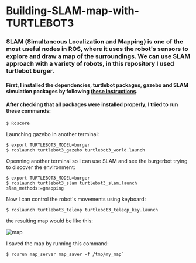 # Building-SLAM-map-with-TURTLEBOT3
### SLAM (Simultaneous Localization and Mapping) is one of the most useful nodes in ROS, where it uses the robot's sensors to explore and draw a map of the surroundings. We can use SLAM approach with a variety of robots, in this repository I used turtlebot burger.
#### First, I installed the dependencies, turtlebot packages, gazebo and SLAM simulation packages by following [these instructions](https://emanual.robotis.com/docs/en/platform/turtlebot3/overview/#overview).


#### After checking that all packages were installed properly, I tried to run these commands:

```
$ Roscore
```

Launching gazebo In another terminal:
```
$ export TURTLEBOT3_MODEL=burger
$ roslaunch turtlebot3_gazebo turtlebot3_world.launch
```


Openning another terminal so I can use SLAM and see the burgerbot trying to discover the environment:
```
$ export TURTLEBOT3_MODEL=burger
$ roslaunch turtlebot3_slam turtlebot3_slam.launch slam_methods:=gmapping
```


Now I can control the robot's movements using keyboard:
```
$ roslaunch turtlebot3_teleop turtlebot3_teleop_key.launch

```

the resulting map would be like this:



![map](https://user-images.githubusercontent.com/83130573/126866312-ae729bc2-57d9-4f57-821b-4d51fa09571a.png)



I saved the map by running this command:
```
$ rosrun map_server map_saver -f /tmp/my_map`

```
